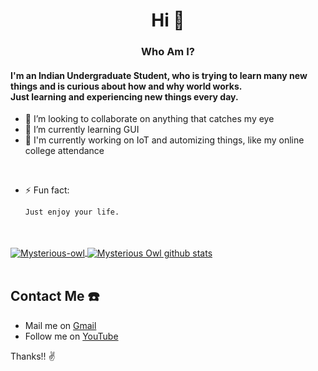 <h1 align="center">Hi 👋</h1>

<h3 align="center">Who Am I?</h3>

<h4>I'm an Indian Undergraduate Student, who is trying to learn many new things and is curious about how and why world works.<br> Just learning and experiencing new things every day.</h4>

- 👯 I’m looking to collaborate on anything that catches my eye
- 🌱 I’m currently learning GUI
- 🔭 I'm currently working on IoT and automizing things, like my online college attendance

<br/>


- ⚡ Fun fact:
  ```
  Just enjoy your life.
  ```
<br/>
<br/>
<a href="https://github.com/anuraghazra/github-readme-stats">
  <img align="center" src="https://github-readme-stats.vercel.app/api/top-langs/?username=mysterious-owl&layout=compact" alt="Mysterious-owl" />
</a>

<a href="https://github.com/anuraghazra/github-readme-stats">
  <img align="center" src="https://github-readme-stats.vercel.app/api?username=mysterious-owl&show_icons=true&theme=buefy&count_private=true&hide=stars" alt="Mysterious Owl github stats" />
</a>

<br />
<br />


## Contact Me ☎️

* Mail me on [Gmail](mailto:mysteriousowl9@gmail.com) 
* Follow me on  [YouTube](https://www.youtube.com/channel/UCpkxxb7y9nIlUlft5GKTNsg)

Thanks!! ✌️






<!--
**Mysterious-Owl/Mysterious-owl** is a ✨ _special_ ✨ repository because its `README.md` (this file) appears on your GitHub profile.

Here are some ideas to get you started:

- 🔭 I’m currently working on ...
- 🌱 I’m currently learning ...
- 👯 I’m looking to collaborate on ...
- 🤔 I’m looking for help with ...
- 💬 Ask me about ...
- 📫 How to reach me: ...
- 😄 Pronouns: ...
- ⚡ Fun fact: ...
-->
